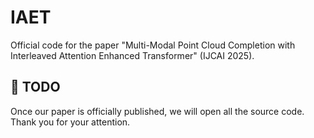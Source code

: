 # IAET
Official code for the paper "Multi-Modal Point Cloud Completion with Interleaved Attention Enhanced Transformer" (IJCAI 2025).

## 📄 TODO
Once our paper is officially published, we will open all the source code. Thank you for your attention.
